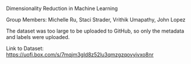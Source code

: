 Dimensionality Reduction in Machine Learning

Group Members: 	Michelle Ru, Staci Strader, Vrithik Umapathy, John Lopez


The dataset was too large to be uploaded to GitHub, so only the metadata and labels were uploaded.

Link to Dataset: https://uofi.box.com/s/7mqjm3gld8z52lu3qmzgzqovyivxo8nr

